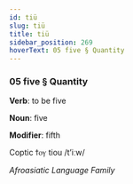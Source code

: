 ```yaml
---
id: tiü
slug: tiü
title: tiü
sidebar_position: 269
hoverText: 05 five § Quantity
---
```


### 05 five § Quantity

**Verb**: to be five

**Noun**: five

**Modifier**: fifth

Coptic ϯⲟⲩ tiou /tʼiːw/

*Afroasiatic Language Family*